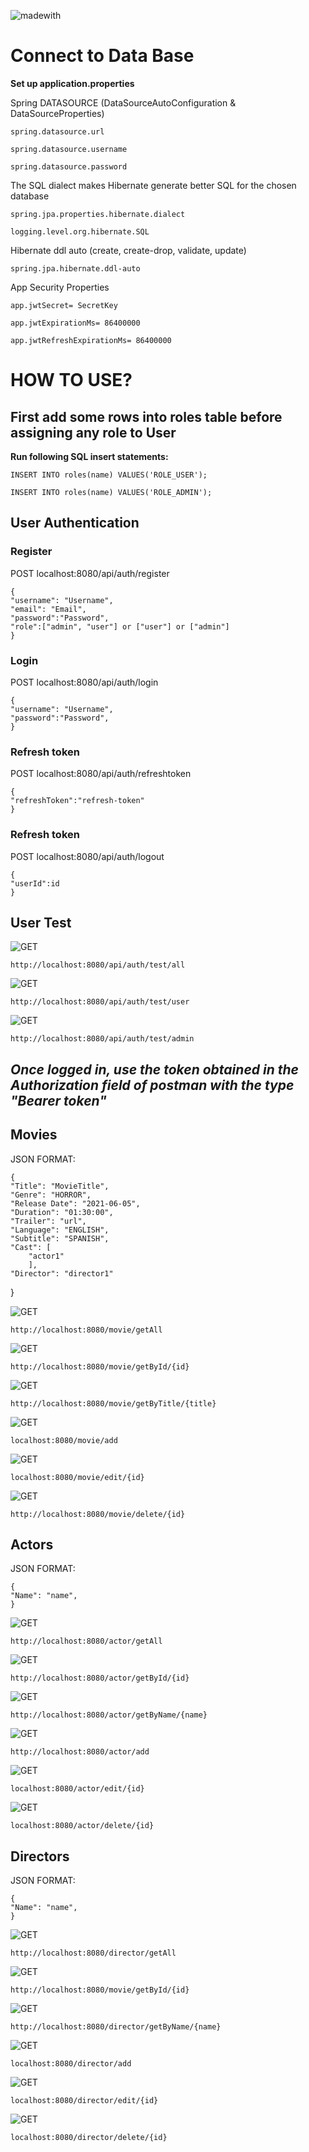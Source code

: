 ![madewith](https://img.shields.io/badge/made%20with-SpringBoot-green?logo=spring&style=for-the-badge)

# Connect to Data Base

**Set up application.properties**

Spring DATASOURCE (DataSourceAutoConfiguration & DataSourceProperties)

    spring.datasource.url
    
    spring.datasource.username
    
    spring.datasource.password

The SQL dialect makes Hibernate generate better SQL for the chosen database

    spring.jpa.properties.hibernate.dialect
    
    logging.level.org.hibernate.SQL

Hibernate ddl auto (create, create-drop, validate, update)

    spring.jpa.hibernate.ddl-auto

App Security Properties

    app.jwtSecret= SecretKey

    app.jwtExpirationMs= 86400000

    app.jwtRefreshExpirationMs= 86400000

# HOW TO USE?

## First add some rows into roles table before assigning any role to User

**Run following SQL insert statements:**

    INSERT INTO roles(name) VALUES('ROLE_USER');

    INSERT INTO roles(name) VALUES('ROLE_ADMIN');

## User Authentication

### Register

POST localhost:8080/api/auth/register

    {
    "username": "Username",
    "email": "Email",
    "password":"Password",
    "role":["admin", "user"] or ["user"] or ["admin"]
    }

### Login

POST localhost:8080/api/auth/login

    {
    "username": "Username",
    "password":"Password",
    }

### Refresh token

POST localhost:8080/api/auth/refreshtoken

    {
    "refreshToken":"refresh-token"
    }

### Refresh token

POST localhost:8080/api/auth/logout

    {
    "userId":id
    }

## User Test

![GET](https://img.shields.io/badge/method-GET-%3CCOLOR%3E.svg)

    http://localhost:8080/api/auth/test/all

![GET](https://img.shields.io/badge/method-GET-%3CCOLOR%3E.svg)

    http://localhost:8080/api/auth/test/user

![GET](https://img.shields.io/badge/method-GET-%3CCOLOR%3E.svg)

    http://localhost:8080/api/auth/test/admin

## ***Once logged in, use the token obtained in the Authorization field of postman with the type "Bearer token"***

## Movies

JSON FORMAT:

    {
    "Title": "MovieTitle",
    "Genre": "HORROR",
    "Release Date": "2021-06-05",
    "Duration": "01:30:00",
    "Trailer": "url",
    "Language": "ENGLISH",
    "Subtitle": "SPANISH",
    "Cast": [
        "actor1"
        ],
    "Director": "director1"
}

![GET](https://img.shields.io/badge/method-GET-%3CCOLOR%3E.svg)

    http://localhost:8080/movie/getAll

![GET](https://img.shields.io/badge/method-GET-%3CCOLOR%3E.svg)

    http://localhost:8080/movie/getById/{id}

![GET](https://img.shields.io/badge/method-GET-%3CCOLOR%3E.svg)

    http://localhost:8080/movie/getByTitle/{title}

![GET](https://img.shields.io/badge/method-POST-yellow.svg)

    localhost:8080/movie/add

![GET](https://img.shields.io/badge/method-PUT-blueviolet.svg)

    localhost:8080/movie/edit/{id}

![GET](https://img.shields.io/badge/method-DELETE-red.svg)

    http://localhost:8080/movie/delete/{id}

## Actors

JSON FORMAT:

    {   
    "Name": "name",
    }

![GET](https://img.shields.io/badge/method-GET-%3CCOLOR%3E.svg) 

    http://localhost:8080/actor/getAll

![GET](https://img.shields.io/badge/method-GET-%3CCOLOR%3E.svg)

    http://localhost:8080/actor/getById/{id}

![GET](https://img.shields.io/badge/method-GET-%3CCOLOR%3E.svg)

    http://localhost:8080/actor/getByName/{name}

![GET](https://img.shields.io/badge/method-POST-yellow.svg)

    http://localhost:8080/actor/add

![GET](https://img.shields.io/badge/method-PUT-blueviolet.svg)

    localhost:8080/actor/edit/{id}

![GET](https://img.shields.io/badge/method-DELETE-red.svg)

    localhost:8080/actor/delete/{id}

## Directors

JSON FORMAT:

    {   
    "Name": "name",
    }

![GET](https://img.shields.io/badge/method-GET-%3CCOLOR%3E.svg) 

    http://localhost:8080/director/getAll

![GET](https://img.shields.io/badge/method-GET-%3CCOLOR%3E.svg)

    http://localhost:8080/movie/getById/{id}

![GET](https://img.shields.io/badge/method-GET-%3CCOLOR%3E.svg)

    http://localhost:8080/director/getByName/{name}

![GET](https://img.shields.io/badge/method-POST-yellow.svg)

    localhost:8080/director/add

![GET](https://img.shields.io/badge/method-PUT-blueviolet.svg)

    localhost:8080/director/edit/{id}

![GET](https://img.shields.io/badge/method-DELETE-red.svg)

    localhost:8080/director/delete/{id}
